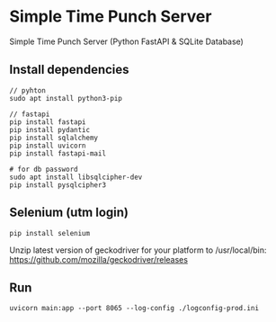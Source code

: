 # Simple Time Punch Server

Simple Time Punch Server (Python FastAPI & SQLite Database)

## Install dependencies

```shell
// pyhton
sudo apt install python3-pip

// fastapi
pip install fastapi
pip install pydantic
pip install sqlalchemy
pip install uvicorn
pip install fastapi-mail

# for db password
sudo apt install libsqlcipher-dev
pip install pysqlcipher3

```

## Selenium (utm login)
```shell
pip install selenium
```

Unzip latest version of geckodriver for your platform to /usr/local/bin: https://github.com/mozilla/geckodriver/releases


## Run

```shell
uvicorn main:app --port 8065 --log-config ./logconfig-prod.ini
```